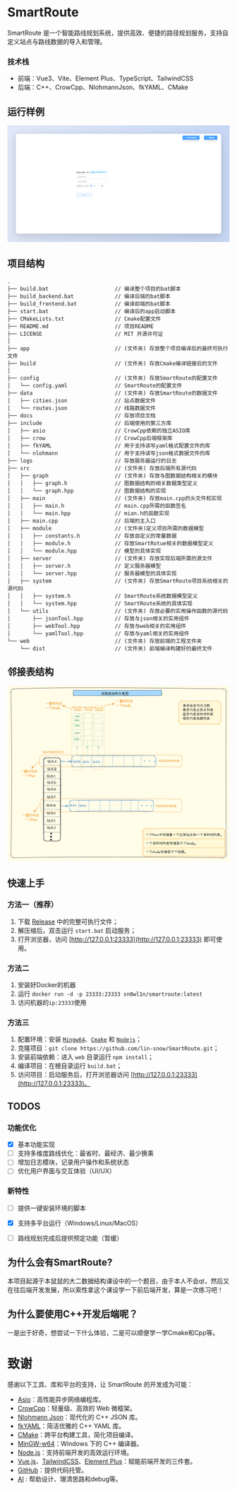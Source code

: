 # SmartRoute
SmartRoute 是一个智能路线规划系统，提供高效、便捷的路径规划服务，支持自定义站点与路线数据的导入和管理。

### 技术栈
- 前端：Vue3、Vite、Element Plus、TypeScript、TailwindCSS
- 后端：C++、CrowCpp、NlohmannJson、fkYAML、CMake

## 运行样例
![SmartRoute](./docs/homepage.png)

## 项目结构
``` shell
.
├── build.bat                     // 编译整个项目的bat脚本
├── build_backend.bat             // 编译后端的bat脚本
├── build_frontend.bat            // 编译前端的bat脚本
├── start.bat                     // 编译后的app启动脚本
├── CMakeLists.txt                // Cmake配置文件
├── README.md                     // 项目README
├── LICENSE                       // MIT 开源许可证
│
├── app                           // (文件夹) 存放整个项目编译后的最终可执行文件
├── build                         // (文件夹) 存放Cmake编译链接后的文件
│
├── config                        // (文件夹) 存放SmartRoute的配置文件
│   └── config.yaml               // SmartRoute的配置文件
├── data                          // (文件夹) 存放SmartRoute的数据文件
│   ├── cities.json               // 站点数据文件
│   └── routes.json               // 线路数据文件
├── docs                          // 存放项目文档
├── include                       // 后端使用的第三方库
│   ├── asio                      // CrowCpp依赖的独立ASIO库
│   ├── crow                      // CrowCpp后端框架库
│   ├── fkYAML                    // 用于支持读写yaml格式配置文件的库
│   └── nlohmann                  // 用于支持读写json格式数据文件的库
├── logs                          // 存放服务器运行的日志
├── src                           // (文件夹) 存放后端所有源代码
│   ├── graph                     // (文件夹) 存放与图数据结构相关的模块
│   │   ├── graph.h               // 图数据结构的相关数据类型定义
│   │   └── graph.hpp             // 图数据结构的实现
│   ├── main                      // (文件夹) 存放main.cpp的头文件和实现
│   │   ├── main.h                // main.cpp所需的函数签名
│   │   └── main.hpp              // mian.h的函数实现
│   ├── main.cpp                  // 后端的主入口
│   ├── module                    // (文件夹)定义项目所需的数据模型
│   │   ├── constants.h           // 存放自定义的常量数据
│   │   ├── module.h              // 存放SmartRotue相关的数据模型定义
│   │   └── module.hpp            // 模型的具体实现
│   ├── server                    // (文件夹) 存放实现后端所需的源文件
│   │   ├── server.h              // 定义服务器模型
│   │   └── server.hpp            // 服务器模型的具体实现
│   ├── system                    // (文件夹) 存放SmartRoute项目系统相关的源代码
│   │   ├── system.h              // SmartRoute系统数据模型定义
│   │   └── system.hpp            // SmartRoute系统的具体实现
│   └── utils                     // (文件夹) 存放必要的实用操作函数的源代码
│       ├── jsonTool.hpp          // 存放与json相关的实用组件
│       ├── webTool.hpp           // 存放与web相关的实用组件
│       └── yamlTool.hpp          // 存放与yaml相关的实用组件
└── web                           // (文件夹) 存放前端的工程文件夹
    └── dist                      // (文件夹) 前端编译构建好的最终文件

```

## 邻接表结构
![AdjacencyList Structure](./docs/AdjacencyListStructure.png)

## 快速上手
### 方法一（推荐）
1. 下载 [Release](https://github.com/lin-snow/SmartRoute/releases) 中的完整可执行文件；
2. 解压缩后，双击运行 `start.bat` 启动服务；
3. 打开浏览器，访问 [http://127.0.0.1:23333](http://127.0.0.1:23333) 即可使用。

### 方法二 
1. 安装好Docker的机器
2. 运行 `docker run -d -p 23333:23333 sn0wl1n/smartroute:latest` 
3. 访问机器的`ip:23333`使用

### 方法三
1. 配置环境：安装 [`Mingw64`](https://www.mingw-w64.org/)、[`Cmake`](https://cmake.org/) 和 [`Nodejs`](https://nodejs.org/)；
2. 克隆项目：`git clone https://github.com/lin-snow/SmartRoute.git`；
3. 安装前端依赖：进入 `web` 目录运行 `npm install`；
4. 编译项目：在根目录运行 `build.bat`；
5. 访问项目：启动服务后，打开浏览器访问 [http://127.0.0.1:23333](http://127.0.0.1:23333)。

## TODOS
### 功能优化
- [x] 基本功能实现
- [ ] 支持多维度路线优化：最省时、最经济、最少换乘
- [ ] 增加日志模块，记录用户操作和系统状态
- [ ] 优化用户界面与交互体验（UI/UX）

### 新特性
- [ ] 提供一键安装环境的脚本
- [x] 支持多平台运行（Windows/Linux/MacOS）
- [ ] 路线规划完成后提供预定功能（暂缓）
 

## 为什么会有SmartRoute?
本项目起源于本鼠鼠的大二数据结构课设中的一个题目，由于本人不会qt，然后又在往后端开发发展，所以索性拿这个课设学一下前后端开发，算是一次练习吧！

## 为什么要使用C++开发后端呢？
一是出于好奇，想尝试一下什么体验，二是可以顺便学一学Cmake和Cpp等。

# 致谢
感谢以下工具、库和平台的支持，让 SmartRoute 的开发成为可能：

- [Asio](https://think-async.com/Asio)：高性能异步网络编程库。
- [CrowCpp](https://github.com/CrowCpp/Crow)：轻量级、高效的 Web 微框架。
- [Nlohmann Json](https://github.com/nlohmann/json)：现代化的 C++ JSON 库。
- [fkYAML](https://github.com/fktn-k/fkYAML)：简洁优雅的 C++ YAML 库。
- [CMake](https://cmake.org/)：跨平台构建工具，简化项目编译。
- [MinGW-w64](https://www.mingw-w64.org/)：Windows 下的 C++ 编译器。
- [Node.js](https://nodejs.org/)：支持前端开发的高效运行环境。
- [Vue.js](https://vuejs.org/)、[TailwindCSS](https://tailwindcss.com/)、[Element Plus](https://element-plus.org/)：赋能前端开发的三件套。
- [GitHub](https://github.com/)：提供代码托管。
- [AI]() : 帮助设计、理清思路和debug等。